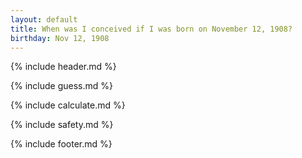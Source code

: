 ```yaml
---
layout: default
title: When was I conceived if I was born on November 12, 1908?
birthday: Nov 12, 1908
---
```


{% include header.md %}

{% include guess.md %}

{% include calculate.md %}

{% include safety.md %}

{% include footer.md %}



